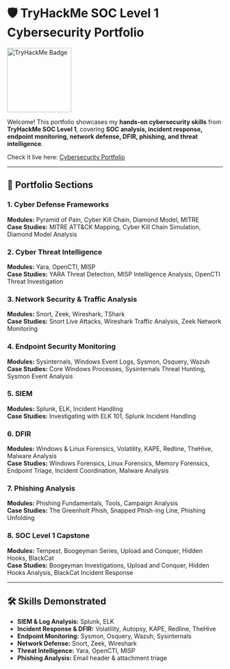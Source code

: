 # 🛡️ TryHackMe SOC Level 1 Cybersecurity Portfolio

[<img src="https://tryhackme-badges.s3.amazonaws.com/youssefmoukadem.png" alt="TryHackMe Badge" width="150"/>](https://tryhackme.com/p/5151353)

Welcome! This portfolio showcases my **hands-on cybersecurity skills** from **TryHackMe SOC Level 1**, covering **SOC analysis, incident response, endpoint monitoring, network defense, DFIR, phishing, and threat intelligence**.  

Check it live here: [Cybersecurity Portfolio](https://youssefmkd.github.io/cybersecurity-portfolio/)

---

## 📂 Portfolio Sections

### 1. Cyber Defense Frameworks
**Modules:** Pyramid of Pain, Cyber Kill Chain, Diamond Model, MITRE  
**Case Studies:** MITRE ATT&CK Mapping, Cyber Kill Chain Simulation, Diamond Model Analysis  

### 2. Cyber Threat Intelligence
**Modules:** Yara, OpenCTI, MISP  
**Case Studies:** YARA Threat Detection, MISP Intelligence Analysis, OpenCTI Threat Investigation  

### 3. Network Security & Traffic Analysis
**Modules:** Snort, Zeek, Wireshark, TShark  
**Case Studies:** Snort Live Attacks, Wireshark Traffic Analysis, Zeek Network Monitoring  

### 4. Endpoint Security Monitoring
**Modules:** Sysinternals, Windows Event Logs, Sysmon, Osquery, Wazuh  
**Case Studies:** Core Windows Processes, Sysinternals Threat Hunting, Sysmon Event Analysis  

### 5. SIEM
**Modules:** Splunk, ELK, Incident Handling  
**Case Studies:** Investigating with ELK 101, Splunk Incident Handling  

### 6. DFIR
**Modules:** Windows & Linux Forensics, Volatility, KAPE, Redline, TheHive, Malware Analysis  
**Case Studies:** Windows Forensics, Linux Forensics, Memory Forensics, Endpoint Triage, Incident Coordination, Malware Analysis  

### 7. Phishing Analysis
**Modules:** Phishing Fundamentals, Tools, Campaign Analysis  
**Case Studies:** The Greenholt Phish, Snapped Phish-ing Line, Phishing Unfolding  

### 8. SOC Level 1 Capstone
**Modules:** Tempest, Boogeyman Series, Upload and Conquer, Hidden Hooks, BlackCat  
**Case Studies:** Boogeyman Investigations, Upload and Conquer, Hidden Hooks Analysis, BlackCat Incident Response  

---

## 🛠️ Skills Demonstrated

- **SIEM & Log Analysis:** Splunk, ELK  
- **Incident Response & DFIR:** Volatility, Autopsy, KAPE, Redline, TheHive  
- **Endpoint Monitoring:** Sysmon, Osquery, Wazuh, Sysinternals  
- **Network Defense:** Snort, Zeek, Wireshark  
- **Threat Intelligence:** Yara, OpenCTI, MISP  
- **Phishing Analysis:** Email header & attachment triage  
